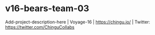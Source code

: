 # v16-bears-team-03
Add-project-description-here | Voyage-16 | https://chingu.io/ | Twitter: https://twitter.com/ChinguCollabs
